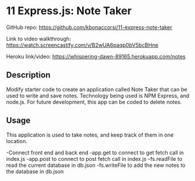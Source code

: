 # 11 Express.js: Note Taker

  GitHub repo: https://github.com/kbonaccorsi/11-express-note-taker

  Link to video walkthrough: https://watch.screencastify.com/v/B2wUA6paqp0bV5bcBHne

  Heroku link/video: https://whispering-dawn-89165.herokuapp.com/notes

## Description
Modify starter code to create an application called Note Taker that can be used to write and save notes. Technology being used is NPM Express, and node.js.  For future development, this app can be coded to delete notes.

## Usage
This application is used to take notes, and keep track of them in one location.

-Connect front end and back end
-app.get to connect to get fetch call in index.js
-app.post to connect to post fetch call in index.js
-fs.readFile to read the current database in db.json
-fs.writeFile to add the new notes to the database in db.json
